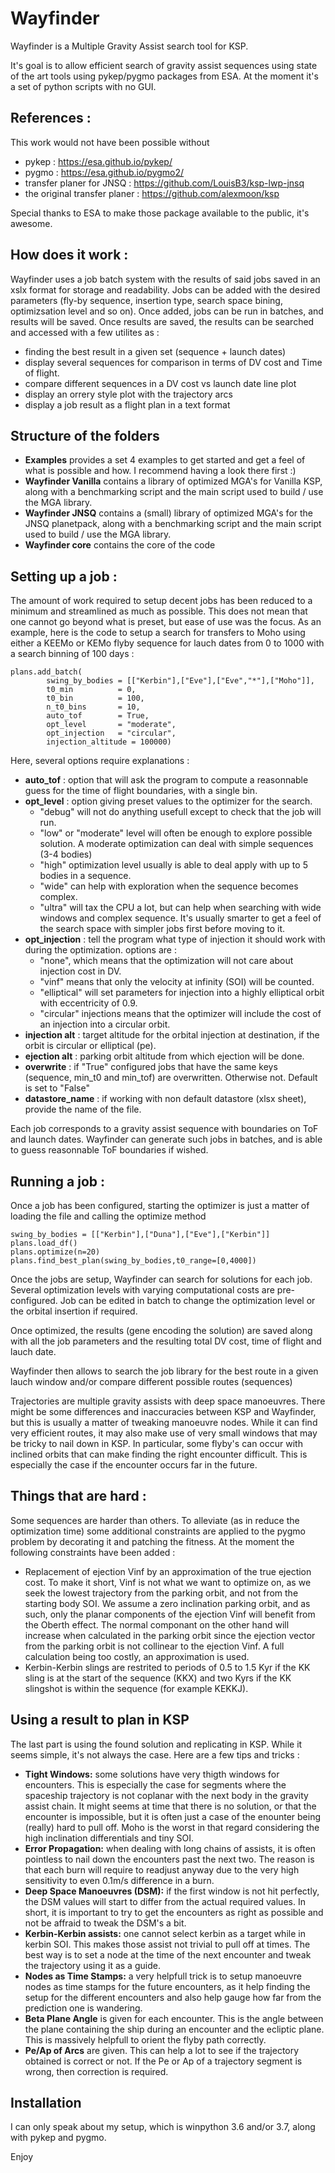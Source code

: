 # Wayfinder
Wayfinder is a Multiple Gravity Assist search tool for KSP. 

It's goal is to allow efficient search of gravity assist sequences using state of the art tools using pykep/pygmo
packages from ESA. At the moment it's a set of python scripts with no GUI.

## References : 
This work would not have been possible without 
- pykep : https://esa.github.io/pykep/ 
- pygmo : https://esa.github.io/pygmo2/
- transfer planer for JNSQ : https://github.com/LouisB3/ksp-lwp-jnsq
- the original transfer planer : https://github.com/alexmoon/ksp

Special thanks to ESA to make those package available to the public, it's awesome.

## How does it work :

Wayfinder uses a job batch system with the results of said jobs saved in an xslx format for storage and readability. 
Jobs can be added with the desired parameters (fly-by sequence, insertion type, search space bining, optimizsation level and so on).
Once added, jobs can be run in batches, and results will be saved. Once results are saved, the results can be searched and accessed with
a few utilites as : 

- finding the best result in a given set (sequence + launch dates)
- display several sequences for comparison in terms of DV cost and Time of flight.
- compare different sequences in a DV cost vs launch date line plot
- display an orrery style plot with the trajectory arcs
- display a job result as a flight plan in a text format

## Structure of the folders

- **Examples** provides a set 4 examples to get started and get a feel of what is possible and how. I recommend having a look there first :)
- **Wayfinder Vanilla** contains a library of optimized MGA's for Vanilla KSP, along with a benchmarking script and the main script used to build / use 
	the MGA library.
- **Wayfinder JNSQ** contains a (small) library of optimized MGA's for the JNSQ planetpack, along with a benchmarking script and the main script used to build / use 
	the MGA library.
- **Wayfinder core** contains the core of the code


## Setting up a job :

The amount of work required to setup decent jobs has been reduced to a minimum and streamlined as much as possible.
This does not mean that one cannot go beyond what is preset, but ease of use was the focus. As an example, here is the code to setup
a search for transfers to Moho using either a KEEMo or KEMo flyby sequence for lauch dates from 0 to 1000 with a search binning of 100 days :

	plans.add_batch(
            swing_by_bodies = [["Kerbin"],["Eve"],["Eve","*"],["Moho"]],
            t0_min          = 0,
            t0_bin          = 100,
            n_t0_bins       = 10,          
            auto_tof        = True,
            opt_level       = "moderate",
            opt_injection   = "circular",
           	injection_altitude = 100000)


Here, several options require explanations :

- **auto_tof** 			: option that will ask the program to compute a reasonnable guess for the time of flight boundaries, with a single bin.
- **opt_level** 		: option giving preset values to the optimizer for the search. 
	+ "debug" will not do anything usefull except to check that the job will run.
	+ "low" or "moderate" level will often be enough to explore possible solution. A moderate optimization can deal with simple sequences (3-4 bodies)
	+ "high" optimization level usually is able to deal apply with up to 5 bodies in a sequence.
	+ "wide" can help with exploration when the sequence becomes complex. 
	+ "ultra" will tax the CPU a lot, but can help when searching with wide windows and complex sequence. It's usually smarter to get a feel of the search space with simpler jobs first before moving to it.
- **opt_injection** 	: tell the program what type of injection it should work with during the optimization. options are : 
	+	"none", which means that the optimization will not care about injection cost in DV. 
	+	"vinf" means that only the velocity at infinity (SOI) will be counted. 
	+	"elliptical" will set parameters for injection into a highly elliptical orbit with eccentricity of 0.9. 
	+	"circular" injections means that the optimizer will include the cost of an injection into a circular orbit.
- **injection alt** 	: target altitude for the orbital injection at destination, if the orbit is circular or elliptical (pe).
- **ejection alt**  	: parking orbit altitude from which ejection will be done.
- **overwrite**			: if "True" configured jobs that have the same keys (sequence, min_t0 and min_tof) are overwritten. Otherwise not. Default is set to "False"
- **datastore_name** 	: if working with non default datastore (xlsx sheet), provide the name of the file.


Each job corresponds to a gravity assist sequence with boundaries on ToF and launch dates. Wayfinder can generate such jobs in batches,
and is able to guess reasonnable ToF boundaries if wished.

## Running a job :

Once a job has been configured, starting the optimizer is just a matter of loading the file and calling the optimize method

	swing_by_bodies = [["Kerbin"],["Duna"],["Eve"],["Kerbin"]]
	plans.load_df()  
	plans.optimize(n=20)
	plans.find_best_plan(swing_by_bodies,t0_range=[0,4000])


Once the jobs are setup, Wayfinder can search for solutions for each job. Several optimization levels with varying computational costs are pre-configured. 
Job can be edited in batch to change the optimization level or the orbital insertion if required.

Once optimized, the results (gene encoding the solution) are saved along with all the job parameters and the resulting total DV cost, time of flight and lauch date.

Wayfinder then allows to search the job library for the best route in a given lauch window and/or compare different possible routes (sequences) 

Trajectories are multiple gravity assists with deep space manoeuvres. There might be some differences and inaccuracies between KSP and Wayfinder, 
but this is usually a matter of tweaking manoeuvre nodes. While it can find very efficient routes, it may also make use of very small windows 
that may be tricky to nail down in KSP. In particular, some flyby's can occur with inclined orbits that can make finding the right encounter difficult. 
This is especially the case if the encounter occurs far in the future.

## Things that are hard :
	
Some sequences are harder than others. To alleviate (as in reduce the optimization time) some additional constraints are applied to the pygmo
problem by decorating it and patching the fitness. At the moment the following constraints have been added :
	
- Replacement of ejection Vinf by an approximation of the true ejection cost. To make it short, Vinf is not what we want to optimize on, as we seek
	the lowest trajectory from the parking orbit, and not from the starting body SOI. We assume a zero inclination parking orbit, and as such, only the planar components
	of the ejection Vinf will benefit from the Oberth effect. The normal componant on the other hand will increase when calculated in the parking orbit since the ejection
	vector from the parking orbit is not collinear to the ejection Vinf. A full calculation being too costly, an approximation is used.
- Kerbin-Kerbin slings are restrited to periods of 0.5 to 1.5 Kyr if the KK sling is at the start of the sequence (KKX) and two Kyrs if the KK slingshot is within the sequence (for example KEKKJ).

## Using a result to plan in KSP

The last part is using the found solution and replicating in KSP. While it seems simple, it's not always the case. Here are a few tips
and tricks :

- **Tight Windows:** some solutions have very thigth windows for encounters. This is especially the case for segments where the spaceship trajectory is not coplanar with the next body in the gravity assist chain. It might seems at time that there is no solution, or that the encounter is impossible, but it is often just a case of the enounter being (really) hard to pull off. Moho is the worst in that regard considering the high inclination differentials and tiny SOI.
- **Error Propagation:** when dealing with long chains of assists, it is often pointless to nail down the encounters past the next two. The reason is that each burn will require to readjust anyway due to the very high sensitivity to even 0.1m/s difference in a burn.
- **Deep Space Manoeuvres (DSM):** if the first window is not hit perfectly, the DSM values will start to differ from the actual required values. In short, it is important to try to get the encounters as right as possible and not be affraid to tweak the DSM's a bit.
- **Kerbin-Kerbin assists:** one cannot select kerbin as a target while in kerbin SOI. This makes those assist not trivial to pull off at times. The best way is to set a node at the time of the next encounter and tweak the trajectory using it as a guide.
- **Nodes as Time Stamps:** a very helpfull trick is to setup manoeuvre nodes as time stamps for the future encounters, as it help finding the setup for the different encounters and also help gauge how far from the prediction one is wandering. 
- **Beta Plane Angle** is given for each encounter. This is the angle between the plane containing the ship during an encounter and the ecliptic plane. This is massively helpfull to orient the flyby path correctly.
- **Pe/Ap of Arcs** are given. This can help a lot to see if the trajectory obtained is correct or not. If the Pe or Ap of a trajectory segment is wrong, then correction is required.




## Installation

I can only speak about my setup, which is winpython 3.6 and/or 3.7, along with pykep and pygmo.

Enjoy
